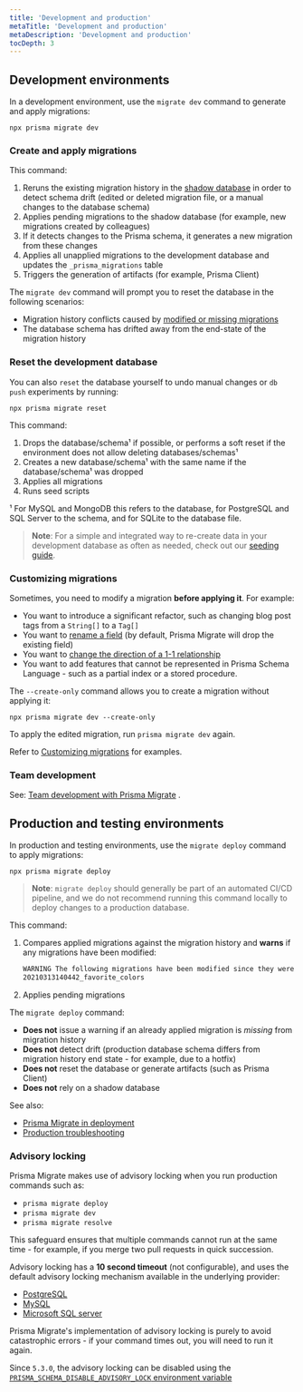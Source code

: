 ```yaml
---
title: 'Development and production'
metaTitle: 'Development and production'
metaDescription: 'Development and production'
tocDepth: 3
---
```


## Development environments

In a development environment, use the `migrate dev` command to generate and apply migrations:

```terminal
npx prisma migrate dev
```

### Create and apply migrations

This command:

1. Reruns the existing migration history in the [shadow database](/orm/prisma-migrate/understanding-prisma-migrate/shadow-database) in order to detect schema drift (edited or deleted migration file, or a manual changes to the database schema)
1. Applies pending migrations to the shadow database (for example, new migrations created by colleagues)
1. If it detects changes to the Prisma schema, it generates a new migration from these changes
1. Applies all unapplied migrations to the development database and updates the `_prisma_migrations` table
1. Triggers the generation of artifacts (for example, Prisma Client)

The `migrate dev` command will prompt you to reset the database in the following scenarios:

- Migration history conflicts caused by [modified or missing migrations](/orm/prisma-migrate/understanding-prisma-migrate/migration-histories#do-not-edit-or-delete-migrations-that-have-been-applied)
- The database schema has drifted away from the end-state of the migration history

### Reset the development database

You can also `reset` the database yourself to undo manual changes or `db push` experiments by running:

```terminal
npx prisma migrate reset
```

This command:

1. Drops the database/schema¹ if possible, or performs a soft reset if the environment does not allow deleting databases/schemas¹
1. Creates a new database/schema¹ with the same name if the database/schema¹ was dropped
1. Applies all migrations
1. Runs seed scripts

¹ For MySQL and MongoDB this refers to the database, for PostgreSQL and SQL Server to the schema, and for SQLite to the database file.

> **Note**: For a simple and integrated way to re-create data in your development database as often as needed, check out our [seeding guide](/orm/prisma-migrate/workflows/seeding).

### Customizing migrations

Sometimes, you need to modify a migration **before applying it**. For example:

- You want to introduce a significant refactor, such as changing blog post tags from a `String[]` to a `Tag[]`
- You want to [rename a field](/orm/prisma-migrate/workflows/customizing-migrations#example-rename-a-field) (by default, Prisma Migrate will drop the existing field)
- You want to [change the direction of a 1-1 relationship](/orm/prisma-migrate/workflows/customizing-migrations#example-change-the-direction-of-a-1-1-relation)
- You want to add features that cannot be represented in Prisma Schema Language - such as a partial index or a stored procedure.

The `--create-only` command allows you to create a migration without applying it:

```terminal
npx prisma migrate dev --create-only
```

To apply the edited migration, run `prisma migrate dev` again.

Refer to [Customizing migrations](/orm/prisma-migrate/workflows/customizing-migrations) for examples.

### Team development

See: [Team development with Prisma Migrate](/orm/prisma-migrate/workflows/team-development) .

## Production and testing environments

In production and testing environments, use the `migrate deploy` command to apply migrations:

```terminal
npx prisma migrate deploy
```

> **Note**: `migrate deploy` should generally be part of an automated CI/CD pipeline, and we do not recommend running this command locally to deploy changes to a production database.

This command:

1. Compares applied migrations against the migration history and **warns** if any migrations have been modified:

   ```bash
   WARNING The following migrations have been modified since they were applied:
   20210313140442_favorite_colors
   ```

1. Applies pending migrations

The `migrate deploy` command:

- **Does not** issue a warning if an already applied migration is _missing_ from migration history
- **Does not** detect drift (production database schema differs from migration history end state - for example, due to a hotfix)
- **Does not** reset the database or generate artifacts (such as Prisma Client)
- **Does not** rely on a shadow database

See also:

- [Prisma Migrate in deployment](/orm/prisma-client/deployment/deploy-database-changes-with-prisma-migrate)
- [Production troubleshooting](/orm/prisma-migrate/workflows/patching-and-hotfixing)

### Advisory locking

Prisma Migrate makes use of advisory locking when you run production commands such as:

- `prisma migrate deploy`
- `prisma migrate dev`
- `prisma migrate resolve`

This safeguard ensures that multiple commands cannot run at the same time - for example, if you merge two pull requests in quick succession.

Advisory locking has a **10 second timeout** (not configurable), and uses the default advisory locking mechanism available in the underlying provider:

- [PostgreSQL](https://www.postgresql.org/docs/9.4/explicit-locking.html#ADVISORY-LOCKS)
- [MySQL](https://dev.mysql.com/doc/refman/5.7/en/locking-functions.html)
- [Microsoft SQL server](https://learn.microsoft.com/en-us/sql/relational-databases/system-stored-procedures/sp-getapplock-transact-sql?view=sql-server-ver15)

Prisma Migrate's implementation of advisory locking is purely to avoid catastrophic errors - if your command times out, you will need to run it again.

Since `5.3.0`, the advisory locking can be disabled using the [`PRISMA_SCHEMA_DISABLE_ADVISORY_LOCK` environment variable](/orm/reference/environment-variables-reference#prisma_schema_disable_advisory_lock)